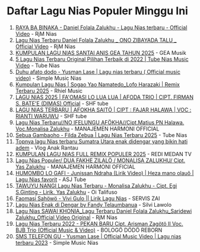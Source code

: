 # Daftar Lagu Nias Populer Minggu Ini

1. [RAYA BA BINAKA - Daniel Folala Zalukhu - Lagu Nias terbaru - Official Video](https://www.youtube.com/watch?v=HPPaB3UoqBA) - RjM Nias
2. [Lagu Nias Terbaru Daniel Folala Zalukhu _ ONO ZIBAYADA TALU _ Official Video](https://www.youtube.com/watch?v=04RXa_a2lXI) - RjM Nias
3. [KUMPULAN LAGU NIAS SANTAI ANIS GEA TAHUN 2025](https://www.youtube.com/watch?v=zb9EHbmDImA) - GEA Musik
4. [5 Lagu Nias Terbaru Original Pilihan Terbaik di 2022 | Tube Nias Music Video](https://www.youtube.com/watch?v=PD-jNenedRc) - Tube Nias
5. [Duhu afato dodo - Yusman Lase | Lagu nias terbaru ( Official music video)](https://www.youtube.com/watch?v=ZVtyuJfGgEk) - Simple Music Nias
6. [Kumpulan  Lagu Nias | Sogao Yao Namatedo_Lofo Harazaki | Remix Terbaru 2025](https://www.youtube.com/watch?v=MmYMWKV5ac4) - Rhiel Music
7. [LAGU NIAS 2025 | FA&#39;OMASI LO LUA LUA | AFODA TRIO | CIPT. FIRMAN S. BATE&#39;E (DIMAS) Official](https://www.youtube.com/watch?v=khIB8MPs04A) - SHF tube
8. [LAGU NIAS TERBARU | AFOKHA SAITÖ | CIPT : FAJAR HALAWA | VOC : RIANTI WARUWU](https://www.youtube.com/watch?v=9Vz6tQbAawo) - SHF tube
9. [Lagu Nias Terbaru//NO IFELUNGU AFÖKHA//Cipt.Matius PN Halawa. Voc.Monalisa Zalukhu](https://www.youtube.com/watch?v=7_MS_xlyPeY) - MANAJEMEN HARMONI OFFICIAL
10. [Sebua Gambaoho - Filda Zebua | Lagu Nias Terbaru 2025](https://www.youtube.com/watch?v=RLv9ymnbT8c) - Tube Nias
11. [Topnya lagu Nias terbaru Sumatra Utara enak didengar yang bikin hati adem](https://www.youtube.com/watch?v=JAFHmB6le1U) - Vlog Anak Rantau
12. [KUMPULAN LAGU NIAS FULL REMIX POPULER 2025](https://www.youtube.com/watch?v=xHUjRul8QCY) - REDI MEDAN TV
13. [Lagu Nias Populer/ DUA FAKHE ZILALÖ / MONALISA ZALUKHU/ Cipt. Yas Zalukhu](https://www.youtube.com/watch?v=Y-4mL8kmb9E) - MANAJEMEN HARMONI OFFICIAL
14. [HUMOMBO LO GAFI - Junissan Ndraha (Lirik Video) | Heza mano olauõ | Lagu Nias favorit](https://www.youtube.com/watch?v=refb5WECoBI) - ASJ Tube
15. [TAWUYU NANGI Lagu Nias Terbaru - Monalisa Zalukhu - Cipt. Egi S.Ginting - Lirik. Yas Zalukhu](https://www.youtube.com/watch?v=Czd365l1U_k) - Oi Talifuso
16. [Faomasi Sahöwö - Vivi Gulo || Lirik Lagu Nias](https://www.youtube.com/watch?v=i5MzEbqNbCc) - SERVIS ZAI
17. [Lagu Nias Enak di Dengar by Fandy Telaumbanua](https://www.youtube.com/watch?v=eBUQGDXBkcc) - Silvi Lawolo
18. [Lagu Nias SAWAI KHONIA_Lagu Terbaru Daniel Folala Zalukhu_Saridewi Zalukhu_Official Video Original](https://www.youtube.com/watch?v=ovIsWBd9ino) - RjM Nias
19. [Lagu Nias Terbaru 2022 - PEKAN BARU Cipt. Arisman Zagötö II Voc. BJB Trio (Official Music &amp; Video)](https://www.youtube.com/watch?v=VOmzqelllkw) - BOLOGÖ DÖDÖ REBORN
20. [SMS TELEFON GU - Yusman Lase | Official Music Video | Lagu nias terbaru 2023](https://www.youtube.com/watch?v=rKPGnvFXxrg) - Simple Music Nias
